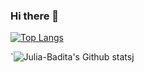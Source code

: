 ### Hi there 👋

<!--
**JuliaBadita/JuliaBadita** is a ✨ _special_ ✨ repository because its `README.md` (this file) appears on your GitHub profile.

Here are some ideas to get you started:

- 🔭 I’m currently working on ...
- 🌱 I’m currently learning ...
- 👯 I’m looking to collaborate on ...
- 🤔 I’m looking for help with ...
- 💬 Ask me about ...
- 📫 How to reach me: ...
- 😄 Pronouns: ...
- ⚡ Fun fact: ...
-->

[![Top Langs](https://github-readme-stats.vercel.app/api/top-langs/?username=Julia-Badita&layout=compact&theme=yeblu)](https://github.com/JuliaBadita)

<!-- [![Carte ReadMe](https://github-readme-stats.vercel.app/api/pin/?username=Julia-Badita&theme=yeblu)](https://github.com/JuliaBadita) -->
`![Julia-Badita's Github stats](https://github-readme-stats.vercel.app/api?username=Julia-Badita&show_icons=true&theme=yeblu)j
